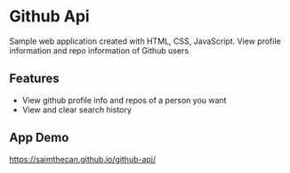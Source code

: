 # Github Api

Sample web application created with HTML, CSS, JavaScript. View profile information and repo information of Github users

## Features

* View github profile info and repos of a person you want
* View and clear search history

## App Demo

https://saimthecan.github.io/github-api/
